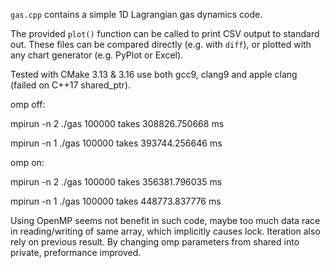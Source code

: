 `gas.cpp` contains a simple 1D Lagrangian gas dynamics code.

The provided `plot()` function can be called to print CSV output to standard
out. These files can be compared directly (e.g. with `diff`), or plotted with
any chart generator (e.g. PyPlot or Excel).

Tested with CMake 3.13 & 3.16 use both gcc9, clang9 and apple clang (failed on C++17 
shared_ptr).

omp off:

mpirun -n 2 ./gas 100000 takes 308826.750668 ms

mpirun -n 1 ./gas 100000 takes 393744.256646 ms

omp on:

mpirun -n 2 ./gas 100000 takes 356381.796035 ms

mpirun -n 1 ./gas 100000 takes 448773.837776 ms


Using OpenMP seems not benefit in such code, maybe too much data race in reading/writing 
of same array, which implicitly causes lock. Iteration also rely on previous result.
By changing omp parameters from shared into private, preformance improved.
